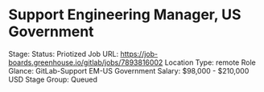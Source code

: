 # Support Engineering Manager, US Government

Stage: Status: Priotized
Job URL: https://job-boards.greenhouse.io/gitlab/jobs/7893816002
Location Type: remote
Role Glance: GitLab-Support EM-US Government
Salary: $98,000 - $210,000 USD
Stage Group: Queued